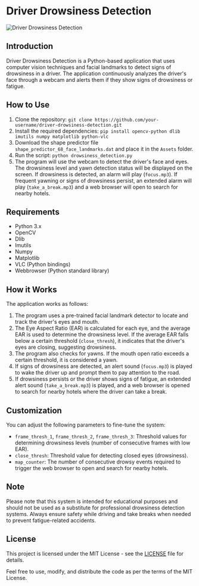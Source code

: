 # Driver Drowsiness Detection

![Driver Drowsiness Detection](/path/to/driver-drowsiness-detection.jpg)

## Introduction

Driver Drowsiness Detection is a Python-based application that uses computer vision techniques and facial landmarks to detect signs of drowsiness in a driver. The application continuously analyzes the driver's face through a webcam and alerts them if they show signs of drowsiness or fatigue.

## How to Use

1. Clone the repository: `git clone https://github.com/your-username/driver-drowsiness-detection.git`
2. Install the required dependencies: `pip install opencv-python dlib imutils numpy matplotlib python-vlc`
3. Download the shape predictor file `shape_predictor_68_face_landmarks.dat` and place it in the `Assets` folder.
4. Run the script: `python drowsiness_detection.py`
5. The program will use the webcam to detect the driver's face and eyes. The drowsiness level and yawn detection status will be displayed on the screen. If drowsiness is detected, an alarm will play (`focus.mp3`). If frequent yawning or signs of drowsiness persist, an extended alarm will play (`take_a_break.mp3`) and a web browser will open to search for nearby hotels.

## Requirements

- Python 3.x
- OpenCV
- Dlib
- Imutils
- Numpy
- Matplotlib
- VLC (Python bindings)
- Webbrowser (Python standard library)

## How it Works

The application works as follows:

1. The program uses a pre-trained facial landmark detector to locate and track the driver's eyes and mouth.
2. The Eye Aspect Ratio (EAR) is calculated for each eye, and the average EAR is used to determine the drowsiness level. If the average EAR falls below a certain threshold (`close_thresh`), it indicates that the driver's eyes are closing, suggesting drowsiness.
3. The program also checks for yawns. If the mouth open ratio exceeds a certain threshold, it is considered a yawn.
4. If signs of drowsiness are detected, an alert sound (`focus.mp3`) is played to wake the driver up and prompt them to pay attention to the road.
5. If drowsiness persists or the driver shows signs of fatigue, an extended alert sound (`take_a_break.mp3`) is played, and a web browser is opened to search for nearby hotels where the driver can take a break.

## Customization

You can adjust the following parameters to fine-tune the system:

- `frame_thresh_1`, `frame_thresh_2`, `frame_thresh_3`: Threshold values for determining drowsiness levels (number of consecutive frames with low EAR).
- `close_thresh`: Threshold value for detecting closed eyes (drowsiness).
- `map_counter`: The number of consecutive drowsy events required to trigger the web browser to open and search for nearby hotels.

## Note

Please note that this system is intended for educational purposes and should not be used as a substitute for professional drowsiness detection systems. Always ensure safety while driving and take breaks when needed to prevent fatigue-related accidents.

## License

This project is licensed under the MIT License - see the [LICENSE](LICENSE) file for details.

Feel free to use, modify, and distribute the code as per the terms of the MIT License.
